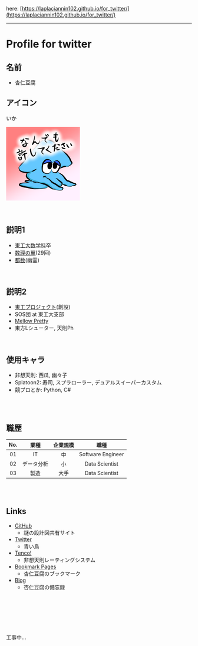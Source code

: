here: [https://laplaciannin102.github.io/for_twitter/](https://laplaciannin102.github.io/for_twitter/)
___

# **Profile for twitter**

## **名前**
- 杏仁豆腐

## **アイコン**
いか

<img width="200" alt="ika" src="../assets/img/nanika_pink.png"><br>

<br>

## **説明1**
- [東工大数学科](https://educ.titech.ac.jp/math/)卒
- [数理の翼](https://www.npo-tsubasa.jp/)(29回)
- [都数](https://tosuu.web.fc2.com/)(幽霊)

<br>

## **説明2**
- [東工プロジェクト](https://twitter.com/toukouproject)(創設)
- SOS団 at 東工大支部
- [Mellow Pretty](https://www.mellowpretty.com/)
- 東方Lシューター, 天則Ph

<br>

## **使用キャラ**
- 非想天則: 西瓜, 幽々子
- Splatoon2: 寿司, スプラローラー, デュアルスイーパーカスタム
- 競プロとか: Python, C#

<br>
<br>

## **職歴**

|No.    |業種       |企業規模   |職種               |
|:-:    |:-:        |:-:        |:-:                |
|01     |IT         |中         |Software Engineer  |
|02     |データ分析  |小        |Data Scientist     |
|03     |製造       |大手       |Data Scientist     |

<br>
<br>

## **Links**
- [GitHub](https://github.com/laplaciannin102/)
  - 謎の設計図共有サイト
- [Twitter](https://twitter.com/mq_spark/)
  - 青い鳥
- [Tenco!](https://tenco.info/game/2/account/mqmqspark/)
  - 非想天則レーティングシステム
- [Bookmark Pages](../bookmark_pages/index.html)
  - 杏仁豆腐のブックマーク
- [Blog](https://laplaciannin102.github.io/laplaciannin102_articles/)
  - 杏仁豆腐の備忘録

<br>
<br>
<br>
<br>
<br>
<br>
工事中...
<br>
<br>
<br>
<br>

